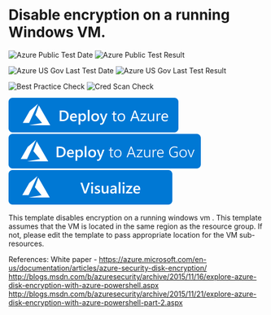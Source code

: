 # Disable encryption on a running Windows VM. 

![Azure Public Test Date](https://azurequickstartsservice.blob.core.windows.net/badges/201-decrypt-running-windows-vm/PublicLastTestDate.svg)
![Azure Public Test Result](https://azurequickstartsservice.blob.core.windows.net/badges/201-decrypt-running-windows-vm/PublicDeployment.svg)

![Azure US Gov Last Test Date](https://azurequickstartsservice.blob.core.windows.net/badges/201-decrypt-running-windows-vm/FairfaxLastTestDate.svg)
![Azure US Gov Last Test Result](https://azurequickstartsservice.blob.core.windows.net/badges/201-decrypt-running-windows-vm/FairfaxDeployment.svg)

![Best Practice Check](https://azurequickstartsservice.blob.core.windows.net/badges/201-decrypt-running-windows-vm/BestPracticeResult.svg)
![Cred Scan Check](https://azurequickstartsservice.blob.core.windows.net/badges/201-decrypt-running-windows-vm/CredScanResult.svg)

[![Deploy To Azure](https://raw.githubusercontent.com/Azure/azure-quickstart-templates/master/1-CONTRIBUTION-GUIDE/images/deploytoazure.svg?sanitize=true)](https://portal.azure.com/#create/Microsoft.Template/uri/https%3A%2F%2Fraw.githubusercontent.com%2FAzure%2Fazure-quickstart-templates%2Fmaster%2F201-decrypt-running-windows-vm%2Fazuredeploy.json)  [![Deploy To Azure US Gov](https://raw.githubusercontent.com/Azure/azure-quickstart-templates/master/1-CONTRIBUTION-GUIDE/images/deploytoazuregov.svg?sanitize=true)](https://portal.azure.us/#create/Microsoft.Template/uri/https%3A%2F%2Fraw.githubusercontent.com%2FAzure%2Fazure-quickstart-templates%2Fmaster%2F201-decrypt-running-windows-vm%2Fazuredeploy.json)  
[![Visualize](https://raw.githubusercontent.com/Azure/azure-quickstart-templates/master/1-CONTRIBUTION-GUIDE/images/visualizebutton.svg?sanitize=true)](http://armviz.io/#/?load=https%3A%2F%2Fraw.githubusercontent.com%2FAzure%2Fazure-quickstart-templates%2Fmaster%2F201-decrypt-running-windows-vm%2Fazuredeploy.json)

This template disables encryption on a running windows vm . This template assumes that the VM is located in the same region as the resource group. If not, please edit the template to pass appropriate location for the VM sub-resources.

References:
White paper - https://azure.microsoft.com/en-us/documentation/articles/azure-security-disk-encryption/
http://blogs.msdn.com/b/azuresecurity/archive/2015/11/16/explore-azure-disk-encryption-with-azure-powershell.aspx
http://blogs.msdn.com/b/azuresecurity/archive/2015/11/21/explore-azure-disk-encryption-with-azure-powershell-part-2.aspx
